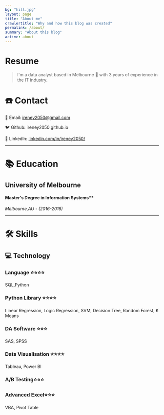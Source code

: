 ```yaml
---
bg: "hill.jpg"
layout: page
title: "About me"
crawlertitle: "Why and how this blog was created"
permalink: /about/
summary: "About this blog"
active: about
---
```


# Resume

> I'm a data analyst based in Melbourne 🌊 with 3 years of experience in the IT industry.

# ☎️ Contact

📧 Email: ireney2050@gmail.com

🐦 Github: ireney2050.github.io

🔗 LinkedIn: [linkedin.com/in/ireney2050/](https://www.linkedin.com/in/ireney2050/)

---

# 📚 Education

## University of Melbourne

#### Master's Degree in Information Systems**

 *Melbourne,AU  - (2016-2018)*

---

# 🛠 Skills

## 💻 Technology

### Language ⭐️⭐️⭐️⭐️

SQL,Python

### Python Library ⭐️⭐️⭐️⭐️

Linear Regression, Logic Regression, SVM, Decision Tree, Random Forest, K Means

### DA Software ⭐️⭐️⭐️

SAS, SPSS

### Data Visualisation ⭐️⭐️⭐️⭐️

Tableau, Power BI

### A/B Testing⭐️⭐️⭐️

### Advanced Excel⭐️⭐️⭐️

VBA, Pivot Table
